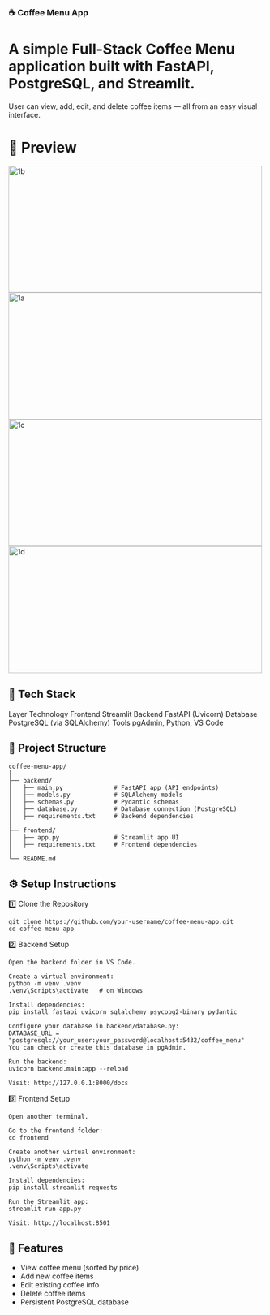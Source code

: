 ### ☕ Coffee Menu App

# A simple Full-Stack Coffee Menu application built with FastAPI, PostgreSQL, and Streamlit.
User can view, add, edit, and delete coffee items — all from an easy visual interface.

# 🌸 Preview
<img width="500" height="250" alt="1b" src="https://github.com/user-attachments/assets/bdb649a8-5ebd-4be3-a6d7-8a7c4694b2ed" />
<img width="500" height="250" alt="1a" src="https://github.com/user-attachments/assets/c9b2b17c-57f9-4d9f-b1ef-65e536a04439" />
<img width="500" height="250" alt="1c" src="https://github.com/user-attachments/assets/271bcc73-7e2b-4e78-8f23-d6c42638f1eb" />
<img width="500" height="250" alt="1d" src="https://github.com/user-attachments/assets/0b94ea2f-8fac-4bf4-a8ed-bb764b6f1e81" />

## 🧰 Tech Stack 
Layer	Technology
Frontend	Streamlit
Backend	FastAPI (Uvicorn)
Database	PostgreSQL (via SQLAlchemy)
Tools	pgAdmin, Python, VS Code

## 📂 Project Structure
```
coffee-menu-app/
│
├── backend/
│   ├── main.py              # FastAPI app (API endpoints)
│   ├── models.py            # SQLAlchemy models
│   ├── schemas.py           # Pydantic schemas
│   ├── database.py          # Database connection (PostgreSQL)
│   ├── requirements.txt     # Backend dependencies
│
├── frontend/
│   ├── app.py               # Streamlit app UI
│   ├── requirements.txt     # Frontend dependencies
│
└── README.md
```

## ⚙️ Setup Instructions
1️⃣ Clone the Repository
```
git clone https://github.com/your-username/coffee-menu-app.git
cd coffee-menu-app
```

2️⃣ Backend Setup
```
Open the backend folder in VS Code.

Create a virtual environment:
python -m venv .venv
.venv\Scripts\activate   # on Windows

Install dependencies:
pip install fastapi uvicorn sqlalchemy psycopg2-binary pydantic

Configure your database in backend/database.py:
DATABASE_URL = "postgresql://your_user:your_password@localhost:5432/coffee_menu"
You can check or create this database in pgAdmin.

Run the backend:
uvicorn backend.main:app --reload

Visit: http://127.0.0.1:8000/docs
```
3️⃣ Frontend Setup
```
Open another terminal.

Go to the frontend folder:
cd frontend

Create another virtual environment:
python -m venv .venv
.venv\Scripts\activate

Install dependencies:
pip install streamlit requests

Run the Streamlit app:
streamlit run app.py

Visit: http://localhost:8501
```
## 🎯 Features

- View coffee menu (sorted by price)
- Add new coffee items
- Edit existing coffee info
- Delete coffee items
- Persistent PostgreSQL database
